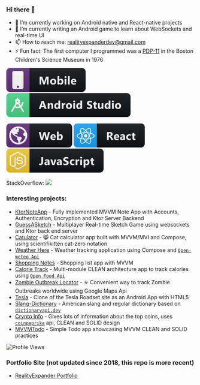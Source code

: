 ### Hi there 👋

<!--
**realityexpander/realityexpander** is a ✨ _special_ ✨ repository because its `README.md` (this file) appears on your GitHub profile.
-->

- 🔭 I’m currently working on Android native and React-native projects
- 🌱 I’m currently writing an Android game to learn about WebSockets and real-time UI
- 📫 How to reach me: realityexpanderdev@gmail.com
- ⚡ Fun fact: The first computer I programmed was a [PDP-11](https://arstechnica.com/gadgets/2022/03/a-brief-tour-of-the-pdp-11-the-most-influential-minicomputer-of-all-time/) in the Boston Children's Science Museum in 1976

[<img src="https://raw.githubusercontent.com/MikeCodesDotNET/ColoredBadges/master/svg/dev/misc/mobile.svg"/>]()
[<img src="https://raw.githubusercontent.com/MikeCodesDotNET/ColoredBadges/master/svg/dev/tools/android_studio.svg"/>]()


[<img src="https://raw.githubusercontent.com/MikeCodesDotNET/ColoredBadges/master/svg/dev/misc/web.svg"/>]()
[<img src="https://raw.githubusercontent.com/MikeCodesDotNET/ColoredBadges/master/svg/dev/frameworks/react.svg"/>]()
[<img src="https://raw.githubusercontent.com/MikeCodesDotNET/ColoredBadges/master/svg/dev/languages/js.svg"/>]()

StackOverflow: [<img src="https://stackoverflow-badge.herokuapp.com/api/StackOverflowBadge/2857200?maxAge=2592000"/>](https://stackoverflow.com/users/2857200/RealityExpander)

<!--
[![RealityExpander StackOverflow](https://stackoverflow-badge.herokuapp.com/api/StackOverflowBadge/2857200)](https://stackoverflow.com/users/2857200/RealityExpander)
-->

### Interesting projects:

- [KtorNoteApp](https://github.com/realityexpander/KtorNoteApp) - Fully implemented MVVM Note App with Accounts, Authentication, Encryption and Ktor Server Backend
- [GuessASketch](https://github.com/realityexpander/GuessASketch) - Multiplayer Real-time Sketch Game using websockets and Ktor back end server
- [Catulator](https://github.com/realityexpander/Catulator) - 😸 Cat calculator app built with MVVM/MVI and Compose, using scientifikitten cat-zero notation
- [Weather Here](https://github.com/realityexpander/WeatherHere) - Weather tracking application using Compose and [`Open-meteo Api`](https://open-meteo.com)
- [Shopping Notes](https://github.com/realityexpander/ShoppingNotes) - Shopping list app with MVVM
- [Calorie Track](https://github.com/realityexpander/CalorieTrack) - Multi-module CLEAN architecture app to track calories using [`Open Food Api`](https://world.openfoodfacts.org/)
- [Zombie Outbreak Locator](https://github.com/realityexpander/ZombieOutbreakLocator) -  ☣️ Convenient way to track Zombie Outbreaks worldwide using Google Maps Api
- [Tesla](https://github.com/realityexpander/TeslaRoadster) - Clone of the Tesla Roadset site as an Android App with HTML5
- [Slang-Dictionary](https://github.com/realityexpander/Slang-Dictionary) - American slang and regular dictionary based on [`dictionaryapi.dev`](https://dictionaryapi.dev)
- [Crypto Info](https://github.com/realityexpander/CryptoApp) - Gives lots of information about the top coins, uses [`coinpaprika`](https://api.coinpaprika.com/) api, CLEAN and SOLID design
- [MVVMTodo](https://github.com/realityexpander/MVVMTodoApp) - Simple Todo app showcasing MVVM CLEAN and SOLID practices


![Profile Views](https://komarev.com/ghpvc/?username=realityexpander)

### Portfolio Site (not updated since 2018, this repo is more recent)
- [RealityExpander Portfolio](https://realityexpander.wix.com/resume)
